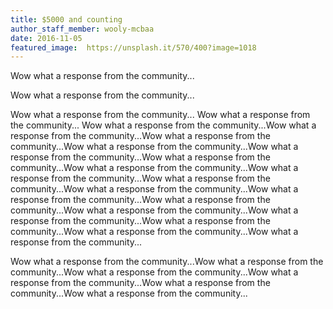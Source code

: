```yaml
---
title: $5000 and counting
author_staff_member: wooly-mcbaa
date: 2016-11-05
featured_image:  https://unsplash.it/570/400?image=1018
---
```

Wow what a response from the community...

Wow what a response from the community...

Wow what a response from the community...
Wow what a response from the community...
Wow what a response from the community...Wow what a response from the community...Wow what a response from the community...Wow what a response from the community...Wow what a response from the community...Wow what a response from the community...Wow what a response from the community...Wow what a response from the community...Wow what a response from the community...Wow what a response from the community...Wow what a response from the community...Wow what a response from the community...Wow what a response from the community...Wow what a response from the community...Wow what a response from the community...Wow what a response from the community...Wow what a response from the community...



Wow what a response from the community...Wow what a response from the community...Wow what a response from the community...Wow what a response from the community...Wow what a response from the community...Wow what a response from the community...
